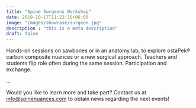 ```yaml
---
title: "Spine Surgeons Workshop"
date: 2019-10-17T11:22:16+06:00
image: "images/showcase/surgeon.jpg"
description : "this is a meta description"
draft: false
---
```


Hands-on sessions on sawbones or in an anatomy lab, to explore ostaPek® carbon composite nuances or a new surgical approach. 
Teachers and students flip role often during the same session. Participation and exchange.

<!--more-->

...

Would you like to learn more and take part? Contact us at info@spinenuances.com to obtain news regarding the next events!